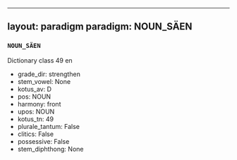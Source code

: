 
---
layout: paradigm
paradigm: NOUN_SÄEN
---
### ` NOUN_SÄEN `

Dictionary class 49 en
* grade_dir: strengthen
* stem_vowel: None
* kotus_av: D
* pos: NOUN
* harmony: front
* upos: NOUN
* kotus_tn: 49
* plurale_tantum: False
* clitics: False
* possessive: False
* stem_diphthong: None
